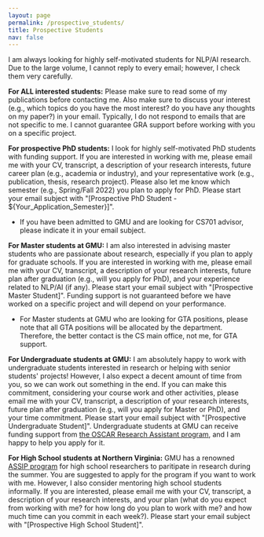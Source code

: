 ```yaml
---
layout: page
permalink: /prospective_students/
title: Prospective Students
nav: false
---
```


I am always looking for highly self-motivated students for NLP/AI research. Due to the large volume, I cannot reply to every email; however, I check them very carefully.

**For ALL interested students:** Please make sure to read some of my publications before contacting me. Also make sure to discuss your interest (e.g., which topics do you have the most interest? do you have any thoughts on my paper?) in your email. Typically, I do not respond to emails that are not specific to me. I cannot guarantee GRA support before working with you on a specific project.

**For prospective PhD students:** I look for highly self-motivated PhD students with funding support. If you are interested in working with me, please email me with your CV, transcript, a description of your research interests, future career plan (e.g., academia or industry), and your representative work (e.g., publication, thesis, research project). Please also let me know which semester (e.g., Spring/Fall 2022) you plan to apply for PhD. Please start your email subject with "[Prospective PhD Student - ${Your_Application_Semester}]". 
- If you have been admitted to GMU and are looking for CS701 advisor, please indicate it in your email subject.

**For Master students at GMU:** I am also interested in advising master students who are passionate about research, especially if you plan to apply for graduate schools. If you are interested in working with me, please email me with your CV, transcript, a description of your research interests, future plan after graduation (e.g., will you apply for PhD), and your experience related to NLP/AI (if any). Please start your email subject with "[Prospective Master Student]". Funding support is not guaranteed before we have worked on a specific project and will depend on your performance. 
- For Master students at GMU who are looking for GTA positions, please note that all GTA positions will be allocated by the department. Therefore, the better contact is the CS main office, not me, for GTA support.

**For Undergraduate students at GMU:** I am absolutely happy to work with undergraduate students interested in research or helping with senior students' projects! However, I also expect a decent amount of time from you, so we can work out something in the end. If you can make this commitment, considering your course work and other activities, please email me with your CV, transcript, a description of your research interests, future plan after graduation (e.g., will you apply for Master or PhD), and your time commitment. Please start your email subject with "[Prospective Undergraduate Student]". Undergraduate students at GMU can receive funding support from <a href="https://oscar.gmu.edu/students/research-assistantships/">the OSCAR Research Assistant program</a>, and I am happy to help you apply for it.

**For High School students at Northern Virginia:** GMU has a renowned <a href="https://science.gmu.edu/assip">ASSIP program</a> for high school researchers to paritipate in research during the summer. You are suggested to apply for the program if you want to work with me. However, I also consider mentoring high school students informally. If you are interested, please email me with your CV, transcript, a description of your research interests, and your plan (what do you expect from working with me? for how long do you plan to work with me? and how much time can you commit in each week?). Please start your email subject with "[Prospective High School Student]".
